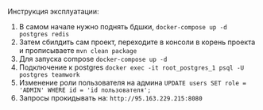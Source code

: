 Инструкция эксплуатации:
  1. В самом начале нужно поднять бдшки, ```docker-compose up -d postgres redis```
  2. Затем сбилдить сам проект, переходите в консоли в корень проекта и прописываете ```mvn clean package```
  3. Для запуска compose ```docker-compose up -d```  
  4. Подключение к postgres ```docker exec -it root_postgres_1 psql -U postgres teamwork```
  5. Изменение роли пользователя на админа ```UPDATE users SET role = 'ADMIN' WHERE id = 'id пользователя';```  
  6. Запросы прокидывать на: ```http://95.163.229.215:8080```
